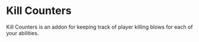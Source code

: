 # Kill Counters
Kill Counters is an addon for keeping track of player killing blows for each of your abilities.
